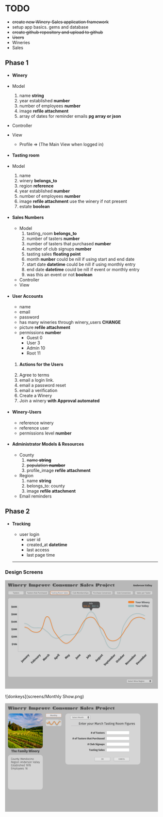 # TODO

* ~~create new Winery-Sales application framework~~
* setup app basics. gems and database
* ~~create github repository and upload to github~~
* ~~Users~~
* Wineries
* Sales

## Phase 1
* #### Winery
 * Model
    1. name **string**    
    1. year established **number**
    1. number of employees **number**
    1. image **refile attachment**    
    1. array of dates for reminder emails **pg array or json**
 * Controller
 * View
    * Profile => (The Main View when logged in)

 * #### Tasting room
  * Model
    1. name
    1. winery **belongs_to**
    1. region **reference**
    1. year established **number**
    1. number of employees **number**
    1. image **refile attachment** use the winery if not present
    1. estate **boolean**

* #### Sales Numbers
  * Model
     1. tasting_room **belongs_to**
     1. number of tasters **number**
     1. number of tasters that purchased **number**
     1. number of club signups **number**
     1. tasting sales **floating point**
     1. month **nunber** could be nill if using start and end date
     1. start date **datetime** could be nill if using monthly entry
     1. end date **datetime** could be nill if event or monthly entry
     1. was this an event or not **boolean**     
  * Controller
  * View

* #### User Accounts
  * name
  * email
  * password
  * has many wineries through winery_users **CHANGE**
  * picture **refile attachment**  
  * permissions **number**
    * Guest 0
    * User 3
    * Admin 10
    * Root 11
  1. #### Actions for the Users
    1. Agree to terms
    1. email a login link.
    1. email a password reset
    1. email a verification
    1. Create a Winery
    1. Join a winery **with Approval automated**

* #### Winery-Users
  * reference winery
  * reference user
  * permissions level **number**

* #### Administrator Models & Resources
  * County
      1. ~~name **string**~~
      1. ~~population **number**~~
      1. profile_image **refile attachment**
  * Region
      1. name **string**
      1. belongs_to: county
      1. image **refile attachment**
  * Email reminders

## Phase 2
* #### Tracking
  * user login
    * user id
    * created_at **datetime**
    * last access
    * last page time

  ---

### Design Screens

![nameofimage](screens/Graph.png)

![donkeys](screens/Monthly Show.png)

![donkeys](screens/Monthly.png)
